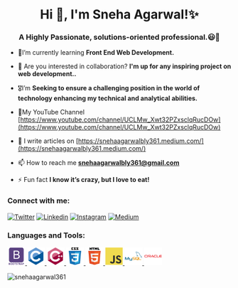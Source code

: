<h1 align="center">Hi 👋, I'm Sneha Agarwal!✨</h1>
<h3 align="center">A Highly Passionate, solutions-oriented professional.😃🌈</h3>

- 🎯I’m currently learning **Front End Web Development.**

- 🌈 Are you interested in collaboration? **I'm up for any inspiring project on web development..**

- 🎖️I’m **Seeking to ensure a challenging position in the world of technology enhancing my technical and analytical abilities.**

- 🎥My YouTube Channel [https://www.youtube.com/channel/UCLMw_Xwt32PZxsclqRucDOw](https://www.youtube.com/channel/UCLMw_Xwt32PZxsclqRucDOw)

- 📝 I write articles on [https://snehaagarwalbly361.medium.com/](https://snehaagarwalbly361.medium.com/)

- 📫 How to reach me **snehaagarwalbly361@gmail.com**

- ⚡ Fun fact **I know it’s crazy, but I love to eat!**

<h3 align="left">Connect with me:</h3>
<p align="left">

<a href="https://twitter.com/snehaagrwal_" target="blank"><img align="center" src="https://cdn.jsdelivr.net/npm/simple-icons@v3/icons/twitter.svg"  alt="Twitter" height="30" width="40" /></a><nbsp>
<a href="https://linkedin.com/in/sneha-agrwal" target="blank"><img align="center"  src="https://cdn.jsdelivr.net/npm/simple-icons@v3/icons/linkedin.svg" alt="Linkedin" height="30" width="40" /></a><nbsp>
<a href="https://instagram.com/snehaagrwal_" target="blank"><img align="center"  src="https://cdn.jsdelivr.net/npm/simple-icons@v3/icons/instagram.svg" alt="Instagram" height="30" width="40" /></a><nbsp>
<a href="https://medium.com/@snehaagarwalbly361" target="blank"><img align="center" src="https://cdn.jsdelivr.net/npm/simple-icons@v3/icons/medium.svg" alt="Medium" height="30" width="40" /></a>
</p>

<h3 align="left">Languages and Tools:</h3>
<p align="left"> <a href="https://getbootstrap.com" target="_blank"> <img src="https://raw.githubusercontent.com/devicons/devicon/master/icons/bootstrap/bootstrap-plain-wordmark.svg" alt="bootstrap" width="40" height="40"/> </a> <a href="https://www.cprogramming.com/" target="_blank"> <img src="https://raw.githubusercontent.com/devicons/devicon/master/icons/c/c-original.svg" alt="c" width="40" height="40"/> </a> <a href="https://www.w3schools.com/cpp/" target="_blank"> <img src="https://raw.githubusercontent.com/devicons/devicon/master/icons/cplusplus/cplusplus-original.svg" alt="cplusplus" width="40" height="40"/> </a> <a href="https://www.w3schools.com/css/" target="_blank"> <img src="https://raw.githubusercontent.com/devicons/devicon/master/icons/css3/css3-original-wordmark.svg" alt="css3" width="40" height="40"/> </a> <a href="https://www.w3.org/html/" target="_blank"> <img src="https://raw.githubusercontent.com/devicons/devicon/master/icons/html5/html5-original-wordmark.svg" alt="html5" width="40" height="40"/> </a> <a href="https://developer.mozilla.org/en-US/docs/Web/JavaScript" target="_blank"> <img src="https://raw.githubusercontent.com/devicons/devicon/master/icons/javascript/javascript-original.svg" alt="javascript" width="40" height="40"/> </a> <a href="https://www.mysql.com/" target="_blank"> <img src="https://raw.githubusercontent.com/devicons/devicon/master/icons/mysql/mysql-original-wordmark.svg" alt="mysql" width="40" height="40"/> </a> <a href="https://www.oracle.com/" target="_blank"> <img src="https://raw.githubusercontent.com/devicons/devicon/master/icons/oracle/oracle-original.svg" alt="oracle" width="40" height="40"/> </a> </p>

<p><img align="center" src="https://github-readme-stats.vercel.app/api/top-langs?username=snehaagarwal361&show_icons=true&locale=en&layout=compact" alt="snehaagarwal361" /></p>

